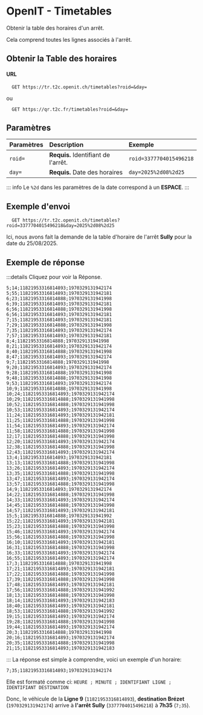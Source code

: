 # OpenIT - Timetables

Obtenir la table des horaires d'un arrêt.

Cela comprend toutes les lignes associés à l'arrêt.

## Obtenir la Table des horaires

#### URL
```
  GET https://tr.t2c.openit.ch/timetables?roid=&day=
```
ou
```
  GET https://qr.t2c.fr/timetables?roid=&day=
```


## Paramètres
| Paramètres   | Description                                 | Exemple                    |
| :----------- | :------------------------------------------ | :------------------------- |
| `roid=`      | **Requis.** Identifiant de l'arrêt.         | `roid=3377704015496218`    |
| `day=`       | **Requis.** Date des horaires               | `day=2025%2d08%2d25`       |

::: info
Le `%2d` dans les paramètres de la date correspond à un **ESPACE**.
:::

## Exemple d'envoi

```
  GET https://tr.t2c.openit.ch/timetables?roid=3377704015496218&day=2025%2d08%2d25
```

Ici, nous avons fait la demande de la table d'horaire de l'arrêt **Sully** pour la date du 25/08/2025.

## Exemple de réponse

:::details Cliquez pour voir la Réponse.
```xml{9}
5;14;11821953316814893;1970329131942174
5;55;11821953316814893;1970329131942181
6;23;11821953316814888;1970329131941998
6;39;11821953316814893;1970329131942181
6;56;11821953316814888;1970329131941998
6;56;11821953316814893;1970329131942181
7;15;11821953316814893;1970329131942181
7;29;11821953316814888;1970329131941998
7;35;11821953316814893;1970329131942174
7;57;11821953316814893;1970329131942181
8;4;11821953316814888;1970329131941998
8;21;11821953316814893;1970329131942174
8;40;11821953316814888;1970329131941998
8;47;11821953316814893;1970329131942174
9;7;11821953316814888;1970329131941998
9;20;11821953316814893;1970329131942174
9;28;11821953316814888;1970329131941998
9;48;11821953316814888;1970329131941998
9;53;11821953316814893;1970329131942174
10;9;11821953316814888;1970329131941998
10;24;11821953316814893;1970329131942174
10;29;11821953316814888;1970329131941998
10;52;11821953316814888;1970329131941998
10;53;11821953316814893;1970329131942174
11;24;11821953316814893;1970329131942181
11;25;11821953316814888;1970329131941998
11;54;11821953316814893;1970329131942174
11;58;11821953316814888;1970329131941998
12;17;11821953316814888;1970329131941998
12;20;11821953316814893;1970329131942174
12;38;11821953316814888;1970329131941998
12;43;11821953316814893;1970329131942174
13;4;11821953316814893;1970329131942181
13;13;11821953316814888;1970329131941998
13;26;11821953316814893;1970329131942174
13;35;11821953316814888;1970329131941998
13;47;11821953316814893;1970329131942174
13;57;11821953316814888;1970329131941998
14;9;11821953316814893;1970329131942174
14;22;11821953316814888;1970329131941998
14;33;11821953316814893;1970329131942174
14;45;11821953316814888;1970329131941998
14;57;11821953316814893;1970329131942181
15;5;11821953316814888;1970329131941992
15;22;11821953316814893;1970329131942181
15;23;11821953316814888;1970329131941998
15;46;11821953316814893;1970329131942174
15;56;11821953316814888;1970329131941998
16;10;11821953316814893;1970329131942181
16;31;11821953316814888;1970329131941998
16;33;11821953316814893;1970329131942174
16;55;11821953316814893;1970329131942174
17;3;11821953316814888;1970329131941998
17;21;11821953316814893;1970329131942181
17;22;11821953316814888;1970329131941998
17;39;11821953316814888;1970329131941998
17;48;11821953316814893;1970329131942181
17;56;11821953316814888;1970329131941992
18;13;11821953316814888;1970329131941998
18;14;11821953316814893;1970329131942183
18;40;11821953316814893;1970329131942181
18;53;11821953316814888;1970329131941992
19;15;11821953316814893;1970329131942174
19;28;11821953316814888;1970329131941998
19;44;11821953316814893;1970329131942174
20;3;11821953316814888;1970329131941998
20;16;11821953316814893;1970329131942174
20;35;11821953316814888;1970329131941998
21;15;11821953316814893;1970329131942183
```
:::
La réponse est simple à comprendre, voici un exemple d'un horaire:
```
7;35;11821953316814893;1970329131942174
```

Elle est formaté comme ci:
`HEURE ; MINUTE ; IDENTIFIANT LIGNE ; IDENTIFIANT DESTINATION`

Donc, le véhicule de la **Ligne 9** (`11821953316814893`), **destination Brézet** (`1970329131942174`) arrive à **l'arrêt Sully** (`3377704015496218`) à **7h35** (`7;35`).
